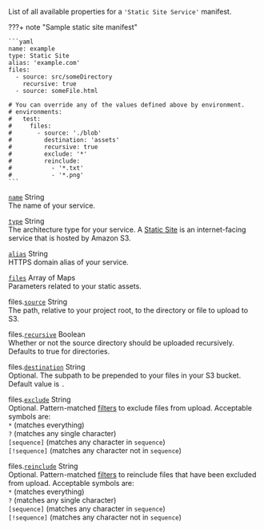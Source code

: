 List of all available properties for a `'Static Site Service'` manifest.

???+ note "Sample static site manifest"

    ```yaml
    name: example
    type: Static Site
    alias: 'example.com'
    files:
      - source: src/someDirectory
        recursive: true
      - source: someFile.html
    
    # You can override any of the values defined above by environment.
    # environments:
    #   test:
    #     files:
    #       - source: './blob'
    #         destination: 'assets'
    #         recursive: true
    #         exclude: '*'
    #         reinclude:
    #           - '*.txt'
    #           - '*.png'
    ```

<a id="name" href="#name" class="field">`name`</a> <span class="type">String</span>  
The name of your service.

<div class="separator"></div>

<a id="type" href="#type" class="field">`type`</a> <span class="type">String</span>  
The architecture type for your service. A [Static Site](../concepts/services.en.md#static-site) is an internet-facing service that is hosted by Amazon S3.

<div class="separator"></div>

<a id="alias" href="#alias" class="field">`alias`</a> <span class="type">String</span>  
HTTPS domain alias of your service.

<div class="separator"></div>

<a id="files" href="#files" class="field">`files`</a> <span class="type">Array of Maps</span>  
Parameters related to your static assets.

<span class="parent-field">files.</span><a id="files-source" href="#files-source" class="field">`source`</a> <span class="type">String</span>  
The path, relative to your project root, to the directory or file to upload to S3.

<span class="parent-field">files.</span><a id="files-recursive" href="#files-recursive" class="field">`recursive`</a> <span class="type">Boolean</span>  
Whether or not the source directory should be uploaded recursively. Defaults to true for directories.

<span class="parent-field">files.</span><a id="files-destination" href="#files-destination" class="field">`destination`</a> <span class="type">String</span>  
Optional. The subpath to be prepended to your files in your S3 bucket. Default value is `.`

<span class="parent-field">files.</span><a id="files-exclude" href="#files-exclude" class="field">`exclude`</a> <span class="type">String</span>  
Optional. Pattern-matched [filters](https://awscli.amazonaws.com/v2/documentation/api/latest/reference/s3/index.html#use-of-exclude-and-include-filters) to exclude files from upload. Acceptable symbols are:  
`*` (matches everything)  
`?` (matches any single character)  
`[sequence]` (matches any character in `sequence`)  
`[!sequence]` (matches any character not in `sequence`)  

<span class="parent-field">files.</span><a id="files-reinclude" href="#files-reinclude" class="field">`reinclude`</a> <span class="type">String</span>  
Optional. Pattern-matched [filters](https://awscli.amazonaws.com/v2/documentation/api/latest/reference/s3/index.html#use-of-exclude-and-include-filters) to reinclude files that have been excluded from upload. Acceptable symbols are:  
`*` (matches everything)  
`?` (matches any single character)  
`[sequence]` (matches any character in `sequence`)  
`[!sequence]` (matches any character not in `sequence`)  
